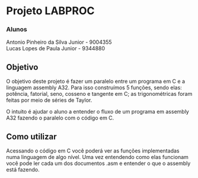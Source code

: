 # Projeto LABPROC

### Alunos
Antonio Pinheiro da Silva Junior - 9004355 <br>
Lucas Lopes de Paula Junior - 9344880<br>

## Objetivo
O objetivo deste projeto é fazer um paralelo entre um programa em C e a linguagem assembly A32. Para isso construímos 5 funções, sendo elas: potência, fatorial, seno, cosseno e tangente em C; as trigonométricas foram feitas por meio de séries de Taylor.

O intuito é ajudar o aluno a entender o fluxo de um programa em assembly A32 fazendo o paralelo com o código em C.

## Como utilizar
Acessando o código em C você poderá ver as funções implementadas numa linguagem de algo nível. Uma vez entendendo como elas funcionam você pode ler cada um dos documentos .asm e entender o que o assembly está fazendo.
